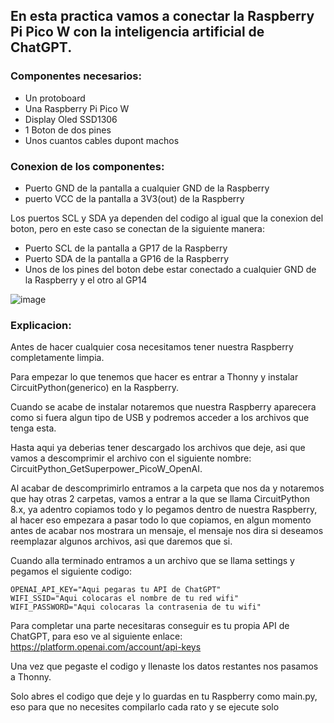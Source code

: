 ## En esta practica vamos a conectar la Raspberry Pi Pico W con la inteligencia artificial de ChatGPT.

### Componentes necesarios:

- Un protoboard
- Una Raspberry Pi Pico W
- Display Oled SSD1306
- 1 Boton de dos pines
- Unos cuantos cables dupont machos

### Conexion de los componentes:

- Puerto GND de la pantalla a cualquier GND de la Raspberry
- puerto VCC de la pantalla a 3V3(out) de la Raspberry

Los puertos SCL y SDA ya dependen del codigo al igual que la conexion del boton, pero en este caso se conectan de la siguiente manera:

- Puerto SCL de la pantalla a GP17 de la Raspberry
- Puerto SDA de la pantalla a GP16 de la Raspberry
- Unos de los pines del boton debe estar conectado a cualquier GND de la Raspberry y el otro al GP14

![image](https://github.com/Autumnland/Raspberry-Pi-Pico-W/assets/112134604/598fa940-90f5-4f78-b200-82fefe214ee4)

### Explicacion:

Antes de hacer cualquier cosa necesitamos tener nuestra Raspberry completamente limpia.

Para empezar lo que tenemos que hacer es entrar a Thonny y instalar CircuitPython(generico) en la Raspberry.

Cuando se acabe de instalar notaremos que nuestra Raspberry aparecera como si fuera algun tipo de USB y podremos acceder a los archivos que tenga esta.

Hasta aqui ya deberias tener descargado los archivos que deje, asi que vamos a descomprimir el archivo con el siguiente nombre: CircuitPython_GetSuperpower_PicoW_OpenAI.

Al acabar de descomprimirlo entramos a la carpeta que nos da y notaremos que hay otras 2 carpetas, vamos a entrar a la que se llama CircuitPython 8.x, ya adentro copiamos todo y lo pegamos dentro de nuestra Raspberry, al hacer eso empezara a pasar todo lo que copiamos, en algun momento antes de acabar nos mostrara un mensaje, el mensaje nos dira si deseamos reemplazar algunos archivos, asi que daremos que si.

Cuando alla terminado entramos a un archivo que se llama settings y pegamos el siguiente codigo:

```
OPENAI_API_KEY="Aqui pegaras tu API de ChatGPT"
WIFI_SSID="Aqui colocaras el nombre de tu red wifi"
WIFI_PASSWORD="Aqui colocaras la contrasenia de tu wifi"
```

Para completar una parte necesitaras conseguir es tu propia API de ChatGPT, para eso ve al siguiente enlace: <A HREF="https://platform.openai.com/account/api-keys"> https://platform.openai.com/account/api-keys </A>

Una vez que pegaste el codigo y llenaste los datos restantes nos pasamos a Thonny.

Solo abres el codigo que deje y lo guardas en tu Raspberry como main.py, eso para que no necesites compilarlo cada rato y se ejecute solo
